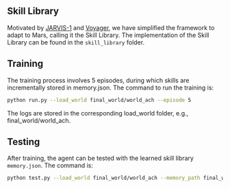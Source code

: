 ## Skill Library
Motivated by [JARVIS-1](https://arxiv.org/abs/2311.05997) and [Voyager](https://arxiv.org/abs/2305.16291), we have simplified the framework to adapt to Mars, calling it the Skill Library. The implementation of the Skill Library can be found in the `skill_library` folder.
## Training
The training process involves 5 episodes, during which skills are incrementally stored in memory.json. The command to run the training is:
```sh
python run.py --load_world final_world/world_ach --episode 5 
```
The logs are stored in the corresponding load_world folder, e.g., final_world/world_ach.

## Testing
After training, the agent can be tested with the learned skill library `memory.json`. The command is:
```sh
python test.py --load_world final_world/world_ach --memory_path final_world/world_ach/memory.json
```